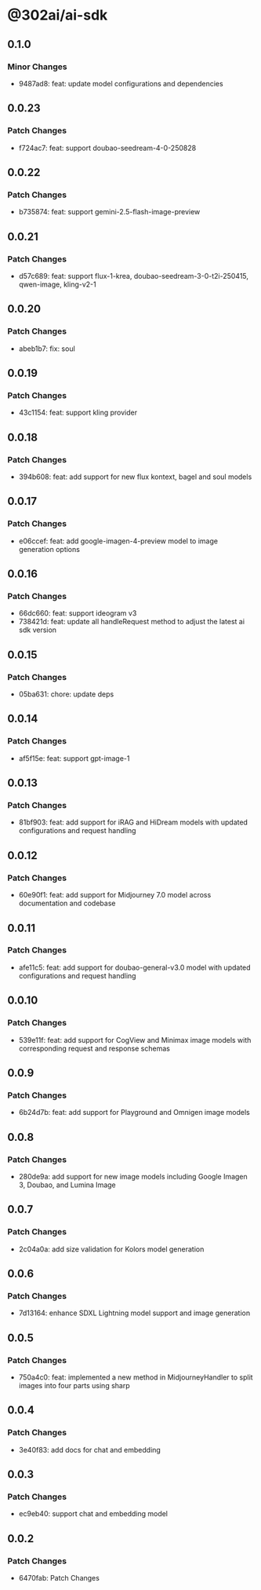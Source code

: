 # @302ai/ai-sdk

## 0.1.0

### Minor Changes

- 9487ad8: feat: update model configurations and dependencies

## 0.0.23

### Patch Changes

- f724ac7: feat: support doubao-seedream-4-0-250828

## 0.0.22

### Patch Changes

- b735874: feat: support gemini-2.5-flash-image-preview

## 0.0.21

### Patch Changes

- d57c689: feat: support flux-1-krea, doubao-seedream-3-0-t2i-250415, qwen-image, kling-v2-1

## 0.0.20

### Patch Changes

- abeb1b7: fix: soul

## 0.0.19

### Patch Changes

- 43c1154: feat: support kling provider

## 0.0.18

### Patch Changes

- 394b608: feat: add support for new flux kontext, bagel and soul models

## 0.0.17

### Patch Changes

- e06ccef: feat: add google-imagen-4-preview model to image generation options

## 0.0.16

### Patch Changes

- 66dc660: feat: support ideogram v3
- 738421d: feat: update all handleRequest method to adjust the latest ai sdk version

## 0.0.15

### Patch Changes

- 05ba631: chore: update deps

## 0.0.14

### Patch Changes

- af5f15e: feat: support gpt-image-1

## 0.0.13

### Patch Changes

- 81bf903: feat: add support for iRAG and HiDream models with updated configurations and request handling

## 0.0.12

### Patch Changes

- 60e90f1: feat: add support for Midjourney 7.0 model across documentation and codebase

## 0.0.11

### Patch Changes

- afe11c5: feat: add support for doubao-general-v3.0 model with updated configurations and request handling

## 0.0.10

### Patch Changes

- 539e11f: feat: add support for CogView and Minimax image models with corresponding request and response schemas

## 0.0.9

### Patch Changes

- 6b24d7b: feat: add support for Playground and Omnigen image models

## 0.0.8

### Patch Changes

- 280de9a: add support for new image models including Google Imagen 3, Doubao, and Lumina Image

## 0.0.7

### Patch Changes

- 2c04a0a: add size validation for Kolors model generation

## 0.0.6

### Patch Changes

- 7d13164: enhance SDXL Lightning model support and image generation

## 0.0.5

### Patch Changes

- 750a4c0: feat: implemented a new method in MidjourneyHandler to split images into four parts using sharp

## 0.0.4

### Patch Changes

- 3e40f83: add docs for chat and embedding

## 0.0.3

### Patch Changes

- ec9eb40: support chat and embedding model

## 0.0.2

### Patch Changes

- 6470fab: Patch Changes
